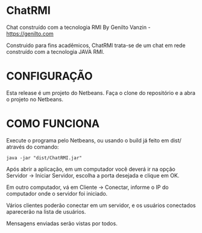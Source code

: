 # ChatRMI
Chat construído com a tecnologia RMI
By Genilto Vanzin - https://genilto.com

Construido para fins acadêmicos, ChatRMI trata-se de 
um chat em rede construído com a tecnologia JAVA RMI.

# CONFIGURAÇÃO
Esta release é um projeto do Netbeans.
Faça o clone do repositório e a abra o projeto no Netbeans.

# COMO FUNCIONA
Execute o programa pelo Netbeans, ou usando o build já feito em dist/ através do comando:

```
java -jar "dist/ChatRMI.jar" 
```

Após abrir a aplicação, em um computador você deverá ir na opção Servidor -> Iniciar Servidor, escolha a porta desejada e clique em OK.

Em outro computador, vá em Cliente -> Conectar, informe o IP do computador onde o servidor foi iniciado.

Vários clientes poderão conectar em um servidor, e os usuários conectados aparecerão na lista de usuários.

Mensagens enviadas serão vistas por todos.
